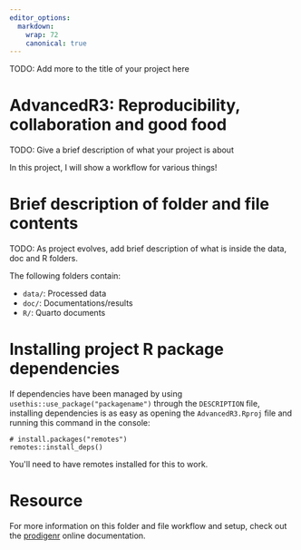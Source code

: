 ```yaml
---
editor_options:
  markdown:
    wrap: 72
    canonical: true
---
```


TODO: Add more to the title of your project here

# AdvancedR3: Reproducibility, collaboration and good food

TODO: Give a brief description of what your project is about

In this project, I will show a workflow for various things!

# Brief description of folder and file contents

TODO: As project evolves, add brief description of what is inside the
data, doc and R folders.

The following folders contain:

-   `data/`: Processed data
-   `doc/`: Documentations/results
-   `R/`: Quarto documents

# Installing project R package dependencies

If dependencies have been managed by using
`usethis::use_package("packagename")` through the `DESCRIPTION` file,
installing dependencies is as easy as opening the `AdvancedR3.Rproj`
file and running this command in the console:

```         
# install.packages("remotes")
remotes::install_deps()
```

You'll need to have remotes installed for this to work.

# Resource

For more information on this folder and file workflow and setup, check
out the [prodigenr](https://rostools.github.io/prodigenr) online
documentation.
